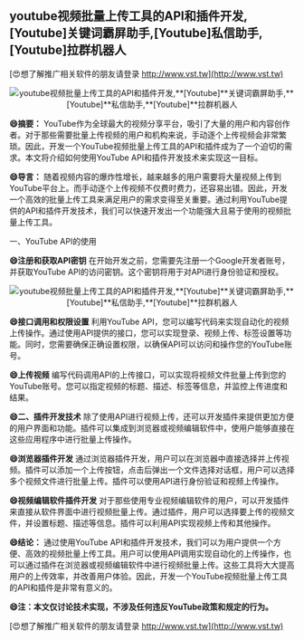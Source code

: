 ## **youtube视频批量上传工具的API和插件开发,**[Youtube]**关键词霸屏助手,**[Youtube]**私信助手,**[Youtube]**拉群机器人**

[😍想了解推广相关软件的朋友请登录 http://www.vst.tw](http://www.vst.tw)

 <center><img src="https://vst.tw/MP4/tuiguang/png/5.png" alt="youtube视频批量上传工具的API和插件开发,**[Youtube]**关键词霸屏助手,**[Youtube]**私信助手,**[Youtube]**拉群机器人"></center>

**😄摘要：**
YouTube作为全球最大的视频分享平台，吸引了大量的用户和内容创作者。对于那些需要批量上传视频的用户和机构来说，手动逐个上传视频会非常繁琐。因此，开发一个YouTube视频批量上传工具的API和插件成为了一个迫切的需求。本文将介绍如何使用YouTube API和插件开发技术来实现这一目标。

**😄导言：**
随着视频内容的爆炸性增长，越来越多的用户需要将大量视频上传到YouTube平台上。而手动逐个上传视频不仅费时费力，还容易出错。因此，开发一个高效的批量上传工具来满足用户的需求变得至关重要。通过利用YouTube提供的API和插件开发技术，我们可以快速开发出一个功能强大且易于使用的视频批量上传工具。

一、YouTube API的使用

**😄注册和获取API密钥**
在开始开发之前，您需要先注册一个Google开发者账号，并获取YouTube API的访问密钥。这个密钥将用于对API进行身份验证和授权。

 <center><img src="https://vst.tw/MP4/tuiguang/png/1.png" alt="youtube视频批量上传工具的API和插件开发,**[Youtube]**关键词霸屏助手,**[Youtube]**私信助手,**[Youtube]**拉群机器人"></center>

**😄接口调用和权限设置**
利用YouTube API，您可以编写代码来实现自动化的视频上传操作。通过使用API提供的接口，您可以实现登录、视频上传、标签设置等功能。同时，您需要确保正确设置权限，以确保API可以访问和操作您的YouTube账号。

**😄上传视频**
编写代码调用API的上传接口，可以实现将视频文件批量上传到您的YouTube账号。您可以指定视频的标题、描述、标签等信息，并监控上传进度和结果。

**😄二、插件开发技术**
除了使用API进行视频上传，还可以开发插件来提供更加方便的用户界面和功能。插件可以集成到浏览器或视频编辑软件中，使用户能够直接在这些应用程序中进行批量上传操作。

**😄浏览器插件开发**
通过浏览器插件开发，用户可以在浏览器中直接选择并上传视频。插件可以添加一个上传按钮，点击后弹出一个文件选择对话框，用户可以选择多个视频文件进行批量上传。插件可以使用API进行身份验证和视频上传操作。

**😄视频编辑软件插件开发**
对于那些使用专业视频编辑软件的用户，可以开发插件来直接从软件界面中进行视频批量上传。通过插件，用户可以选择要上传的视频文件，并设置标题、描述等信息。插件可以利用API实现视频上传和其他操作。

**😄结论：**
通过使用YouTube API和插件开发技术，我们可以为用户提供一个方便、高效的视频批量上传工具。用户可以使用API调用实现自动化的上传操作，也可以通过插件在浏览器或视频编辑软件中进行视频批量上传。这些工具将大大提高用户的上传效率，并改善用户体验。因此，开发一个YouTube视频批量上传工具的API和插件是非常有意义的。

**😄注：本文仅讨论技术实现，不涉及任何违反YouTube政策和规定的行为。**

[😍想了解推广相关软件的朋友请登录 http://www.vst.tw](http://www.vst.tw)



